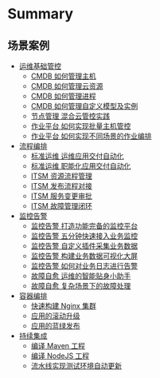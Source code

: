 # Summary

## 场景案例

* [运维基础管控]()
    * [CMDB 如何管理主机](CD/CMDB/CMDB_management_hosts.md)
    * [CMDB 如何管理云资源](CD/CMDB/CMDB如何管理云资源.md)
    * [CMDB 如何管理进程](CD/CMDB/CMDB_management_process.md)
    * [CMDB 如何管理自定义模型及实例](CD/CMDB/CMDB_management_database_middleware.md)
    * [节点管理 混合云管控实践](CD/Automation/Hybrid_cloud_management.md)
    * [作业平台 如何实现批量主机管控](CD/Automation/Massive_host_control.md)
    * [作业平台 如何实现不同场景的作业编排](CD/JOB/如何实现不同场景的作业编排.md)
* [流程编排]()
    * [标准运维 运维应用交付自动化](CD/Automation/application_deployment.md)
    * [标准运维 职能化应用交付自动化](CD/Automation/ops_half_automation.md)
    * [ITSM 资源流程管理](CO/ITSM/Service_Request.md)
    * [ITSM 发布流程对接](CO/ITSM/Release_Management.md)
    * [ITSM 服务变更审批](CO/ITSM/Change_Management.md)
    * [ITSM 故障管理闭环](CO/ITSM/Incident_Management.md)
* [监控告警]()
    * [监控告警 打造功能完备的监控平台](7.0/监控平台/产品白皮书/quickstart/README.md)
    * [监控告警 五分钟快速接入业务监控](7.0/监控平台/产品白皮书/quickstart/best-practices.md)
    * [监控告警 自定义插件采集业务数据](7.0/监控平台/产品白皮书/functions/conf/plugins.md)
    * [监控告警 构建业务数据可视化大屏](7.0/监控平台/产品白皮书/functions/report/new_dashboard.md)
    * [监控告警 如何对业务日志进行告警](7.0/监控平台/产品白皮书/guide/keywords_event.md)
    * [故障自愈 运维的智能贴身小助手](7.0/故障自愈/产品白皮书/concepts/fta_solutions.md)
    * [故障自愈 复杂场景下的故障处理](7.0/故障自愈/产品白皮书/guide/ping_Unreachable_fault_replacement_package.md)
* [容器编排]()
    * [快速构建 Nginx 集群](CD/BCS/Bcs_deploy_nginx_cluster.md)
    * [应用的滚动升级](CD/BCS/Bcs_app_Rolling_Update_Deployment.md)
    * [应用的蓝绿发布](CD/BCS/Bcs_blue_green_deployment.md)
* [持续集成]()
    * [编译 Maven 工程](7.0/持续集成平台/产品白皮书/Examples/Java-Maven.md)
    * [编译 NodeJS 工程](7.0/持续集成平台/产品白皮书/Examples/Node.md)
    * [流水线实现测试环境自动更新](CI/Pipeline_git_commit_to_stag.md)
